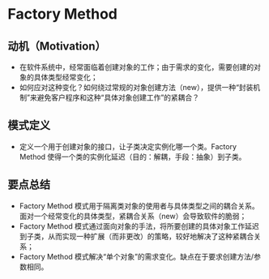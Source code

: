 # Factory Method

## 动机（Motivation）

- 在软件系统中，经常面临着创建对象的工作；由于需求的变化，需要创建的对象的具体类型经常变化；
- 如何应对这种变化？如何绕过常规的对象创建方法（new），提供一种“封装机制”来避免客户程序和这种“具体对象创建工作”的紧耦合？

## 模式定义

- 定义一个用于创建对象的接口，让子类决定实例化哪一个类。Factory Method 使得一个类的实例化延迟（目的：解耦，手段：抽象）到子类。

## 要点总结

- Factory Method 模式用于隔离类对象的使用者与具体类型之间的耦合关系。面对一个经常变化的具体类型，紧耦合关系（new）会导致软件的脆弱；
- Factory Method 模式通过面向对象的手法，将所要创建的具体对象工作延迟到子类，从而实现一种扩展（而非更改）的策略，较好地解决了这种紧耦合关系；
- Factory Method 模式解决“单个对象”的需求变化。缺点在于要求创建方法/参数相同。